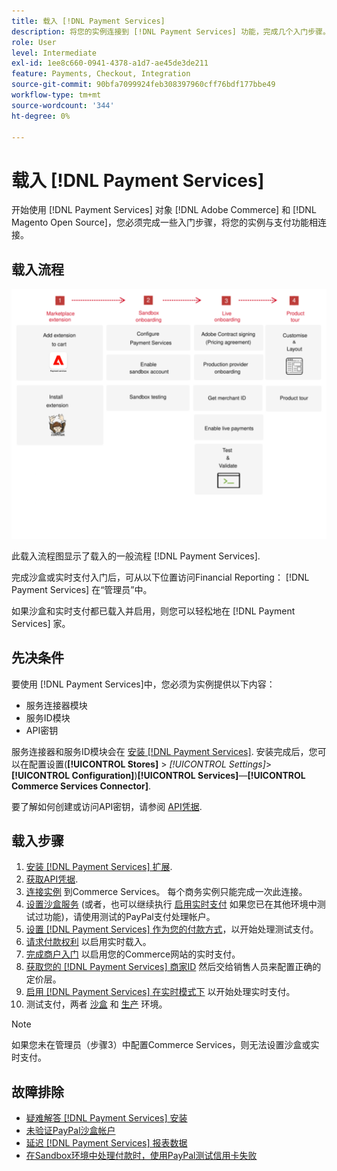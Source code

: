 ```yaml
---
title: 载入 [!DNL Payment Services]
description: 将您的实例连接到 [!DNL Payment Services] 功能，完成几个入门步骤。
role: User
level: Intermediate
exl-id: 1ee8c660-0941-4378-a1d7-ae45de3de211
feature: Payments, Checkout, Integration
source-git-commit: 90bfa7099924feb308397960cff76bdf177bbe49
workflow-type: tm+mt
source-wordcount: '344'
ht-degree: 0%

---
```


# 载入 [!DNL Payment Services]

开始使用 [!DNL Payment Services] 对象 [!DNL Adobe Commerce] 和 [!DNL Magento Open Source]，您必须完成一些入门步骤，将您的实例与支付功能相连接。

## 载入流程

![载入流程](assets/onboarding-diagram.svg)

此载入流程图显示了载入的一般流程 [!DNL Payment Services].

完成沙盒或实时支付入门后，可从以下位置访问Financial Reporting： [!DNL Payment Services] 在“管理员”中。

如果沙盒和实时支付都已载入并启用，则您可以轻松地在 [!DNL Payment Services] 家。

## 先决条件

要使用 [!DNL Payment Services]中，您必须为实例提供以下内容：

* 服务连接器模块
* 服务ID模块
* API密钥

服务连接器和服务ID模块会在 [安装 [!DNL Payment Services]](install.md). 安装完成后，您可以在配置设置(**[!UICONTROL Stores]** > _[!UICONTROL Settings]_>**[!UICONTROL Configuration]**)**[!UICONTROL Services]**—**[!UICONTROL Commerce Services Connector]**.

要了解如何创建或访问API密钥，请参阅 [API凭据](#obtain-api-credentials).

## 载入步骤

1. [安装 [!DNL Payment Services] 扩展](install.md#get-payment-services).
1. [获取API凭据](connect.md#obtain-api-credentials).
1. [连接实例](connect.md#configure-commerce-services) 到Commerce Services。 每个商务实例只能完成一次此连接。
1. [设置沙盒服务](sandbox.md#enable-sandbox-testing) (或者，也可以继续执行 [启用实时支付](sandbox.md#enable-live-payments) 如果您已在其他环境中测试过功能)，请使用测试的PayPal支付处理帐户。
1. [设置 [!DNL Payment Services] 作为您的付款方式](production.md#set-payment-services-as-payment-method)，以开始处理测试支付。
1. [请求付款权利](production.md#request-payments-entitlement-from-adobe) 以启用实时载入。
1. [完成商户入门](production.md#complete-merchant-onboarding) 以启用您的Commerce网站的实时支付。
1. [获取您的 [!DNL Payment Services] 商家ID](production.md#configure-pricing-tier) 然后交给销售人员来配置正确的定价层。
1. [启用 [!DNL Payment Services] 在实时模式下](production.md#enable-live-payments) 以开始处理实时支付。
1. 测试支付，两者 [沙盒](sandbox.md#test-in-sandbox-environment) 和 [生产](production.md#test-in-production) 环境。

>[!NOTE]
>
>如果您未在管理员（步骤3）中配置Commerce Services，则无法设置沙盒或实时支付。

## 故障排除

* [疑难解答 [!DNL Payment Services] 安装](https://experienceleague.adobe.com/docs/commerce-knowledge-base/kb/troubleshooting/payments/payservices-install.html?lang=en)
* [未验证PayPal沙盒帐户](https://experienceleague.adobe.com/docs/commerce-knowledge-base/kb/troubleshooting/payments/payservices-paypal-acct.html)
* [延迟 [!DNL Payment Services] 报表数据](https://experienceleague.adobe.com/docs/commerce-knowledge-base/kb/troubleshooting/payments/payservices-report-info-delayed.html)
* [在Sandbox环境中处理付款时，使用PayPal测试信用卡失败](https://experienceleague.adobe.com/docs/commerce-knowledge-base/kb/troubleshooting/payments/payservices-cc-sandbox-failure.html?lang=en)
